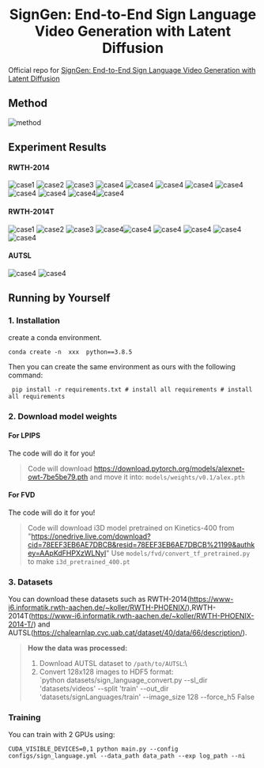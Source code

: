 <h1 align="center"> SignGen: End-to-End Sign Language Video Generation with Latent Diffusion</h1>

Official repo for [SignGen: End-to-End Sign Language Video Generation with Latent Diffusion](https://openreview.net/forum?id=qLuwGkbEAs)



## Method

![method](pic/framework_10.png "method")



## Experiment Results

#### RWTH-2014

![case1](pic/gif/1.gif "case1") ![case2](pic/gif/2.gif "case2") ![case3](pic/gif/3.gif "case3") ![case4](pic/gif/4.gif "case4")
![case4](pic/gif/5.gif "case4") ![case4](pic/gif/6.gif "case4") ![case4](pic/gif/10.gif "case4") ![case4](pic/gif/11.gif "case4")
![case4](pic/gif/12.gif "case4") ![case4](pic/gif/19.gif "case4") ![case4](pic/gif/22.gif "case4")![case4](pic/gif/21.gif "case4") 

#### RWTH-2014T

![case1](pic/gif/7.gif "case1") ![case2](pic/gif/8.gif "case2") ![case3](pic/gif/9.gif "case3") 
![case4](pic/gif/13.gif "case4")![case4](pic/gif/14.gif "case4") ![case4](pic/gif/15.gif "case4") 
![case4](pic/gif/16.gif "case4") ![case4](pic/gif/17.gif "case4")![case4](pic/gif/23.gif "case4") 

#### AUTSL
![case4](pic/gif/24.gif "case4")
![case4](pic/gif/25.gif "case4")

## Running by Yourself

### 1. Installation 

create a conda environment.
```
conda create -n  xxx  python==3.8.5 
```

Then you  can create the same environment as ours with the following command:
```
 pip install -r requirements.txt # install all requirements # install all requirements
```

### 2. Download model weights

#### For LPIPS

The code will do it for you!
> Code will download https://download.pytorch.org/models/alexnet-owt-7be5be79.pth and move it into: `models/weights/v0.1/alex.pth`

#### For FVD

The code will do it for you!

> Code will download i3D model pretrained on Kinetics-400 from "https://onedrive.live.com/download?cid=78EEF3EB6AE7DBCB&resid=78EEF3EB6AE7DBCB%21199&authkey=AApKdFHPXzWLNyI"
> Use `models/fvd/convert_tf_pretrained.py` to make `i3d_pretrained_400.pt`

### 3. Datasets

You can download these datasets such  as RWTH-2014(https://www-i6.informatik.rwth-aachen.de/~koller/RWTH-PHOENIX/),RWTH-2014T(https://www-i6.informatik.rwth-aachen.de/~koller/RWTH-PHOENIX-2014-T/) and AUTSL(https://chalearnlap.cvc.uab.cat/dataset/40/data/66/description/).

> **How the data was processed:**
> 1. Download  AUTSL dataset to `/path/to/AUTSL`:\
> 2. Convert 128x128 images to HDF5 format:\
> `python datasets/sign_language_convert.py --sl_dir 'datasets/videos' --split 'train'  --out_dir 'datasets/signLanguages/train' --image_size 128  --force_h5 False

### Training

You can train  with 2 GPUs using:
```
CUDA_VISIBLE_DEVICES=0,1 python main.py --config configs/sign_language.yml --data_path data_path --exp log_path --ni
```
